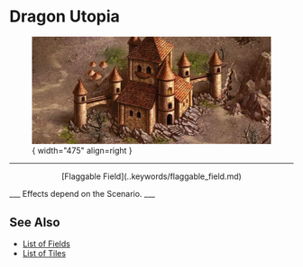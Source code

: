 # Dragon Utopia

<figure markdown="span">

![Dragon Utopia Map Location](../assets/locations-dragon_utopia.webp){ width="475" align=right }

</figure>

___
<p style="text-align: center;" markdown>[Flaggable Field](..keywords/flaggable_field.md)</p>
___
Effects depend on the Scenario.
___


## See Also

- [List of Fields](index.md)
- [List of Tiles](../tiles/index.md)
